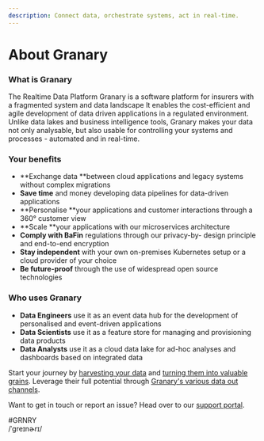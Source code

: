 ```yaml
---
description: Connect data, orchestrate systems, act in real-time.
---
```


# About Granary

### What is Granary 

The Realtime Data Platform Granary is a software platform for insurers with a fragmented system and data landscape It enables the cost-efficient and agile development of data driven applications in a regulated environment. Unlike data lakes and business intelligence tools, Granary makes your data not only analysable, but also usable for controlling your systems and processes - automated and in real-time.

### Your benefits 

* **Exchange data **between cloud applications and legacy systems without complex migrations 
* **Save time** and money developing data pipelines for data-driven applications 
* **Personalise **your applications and customer interactions through a 360° customer view 
* **Scale **your applications with our microservices architecture 
* **Comply with BaFin** regulations through our privacy-by- design principle and end-to-end encryption 
* **Stay independent** with your own on-premises Kubernetes setup or a cloud provider of your choice 
* **Be future-proof** through the use of widespread open source technologies

### Who uses Granary

* **Data Engineers** use it as an event data hub for the development of personalised and event-driven applications
* **Data Scientists** use it as a feature store for managing and provisioning data products
* **Data Analysts** use it as a cloud data lake for ad-hoc analyses and dashboards based on integrated data

Start your journey by [harvesting your data](learning-grnry-1/data-in/) and [turning them into valuable grains](learning-grnry-1/using-data-in-granary/). Leverage their full potential through [Granary's various data out channels](learning-grnry-1/get-data-out-of-granary/).

Want to get in touch or report an issue? Head over to our [support portal](https://syncier-analytics.freshservice.com).

\#GRNRY\
/ˈɡreɪnɚrɪ/
